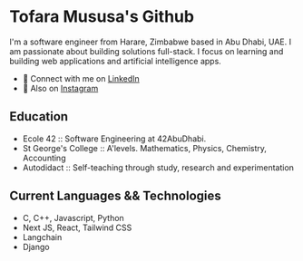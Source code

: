 # Tofara Mususa's Github

I'm a software engineer from Harare, Zimbabwe based in Abu Dhabi, UAE. I am passionate about building solutions full-stack. I focus on learning and building web applications and artificial intelligence apps.

- 🔗 Connect with me on [LinkedIn](https://www.linkedin.com/in/tofara-mususa/)
- 🔗 Also on [Instagram](https://www.instagram.com/tofara_m)

## Education

- Ecole 42 :: Software Engineering at 42AbuDhabi.
- St George's College :: A'levels. Mathematics, Physics, Chemistry, Accounting
- Autodidact :: Self-teaching through study, research and experimentation

## Current Languages && Technologies

- C, C++, Javascript, Python
- Next JS, React, Tailwind CSS
- Langchain
- Django
